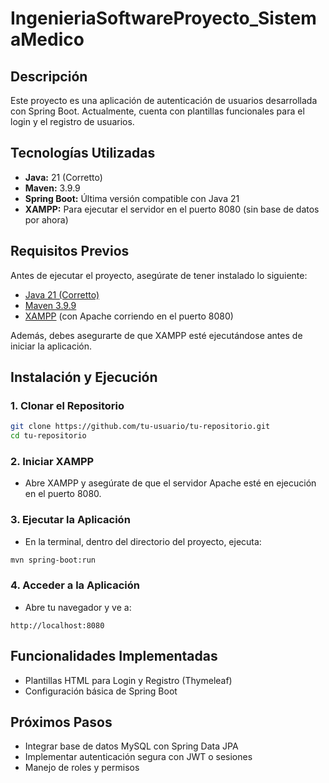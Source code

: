 # IngenieriaSoftwareProyecto_SistemaMedico

## Descripción
Este proyecto es una aplicación de autenticación de usuarios desarrollada con Spring Boot. Actualmente, cuenta con plantillas funcionales para el login y el registro de usuarios.

## Tecnologías Utilizadas
- **Java:** 21 (Corretto)
- **Maven:** 3.9.9
- **Spring Boot:** Última versión compatible con Java 21
- **XAMPP:** Para ejecutar el servidor en el puerto 8080 (sin base de datos por ahora)

## Requisitos Previos
Antes de ejecutar el proyecto, asegúrate de tener instalado lo siguiente:
- [Java 21 (Corretto)](https://docs.aws.amazon.com/corretto/latest/corretto-21-ug/downloads-list.html)
- [Maven 3.9.9](https://maven.apache.org/download.cgi)
- [XAMPP](https://www.apachefriends.org/es/index.html) (con Apache corriendo en el puerto 8080)

Además, debes asegurarte de que XAMPP esté ejecutándose antes de iniciar la aplicación.

## Instalación y Ejecución
### 1. Clonar el Repositorio
   ```bash
   git clone https://github.com/tu-usuario/tu-repositorio.git
   cd tu-repositorio
   ```

### 2. Iniciar XAMPP
   - Abre XAMPP y asegúrate de que el servidor Apache esté en ejecución en el puerto 8080.

### 3. Ejecutar la Aplicación
   - En la terminal, dentro del directorio del proyecto, ejecuta:
   ```bash
   mvn spring-boot:run
   ```
   
### 4. Acceder a la Aplicación
   - Abre tu navegador y ve a:
   ```
   http://localhost:8080
   ```

## Funcionalidades Implementadas
- Plantillas HTML para Login y Registro (Thymeleaf)
- Configuración básica de Spring Boot

## Próximos Pasos
- Integrar base de datos MySQL con Spring Data JPA
- Implementar autenticación segura con JWT o sesiones
- Manejo de roles y permisos

